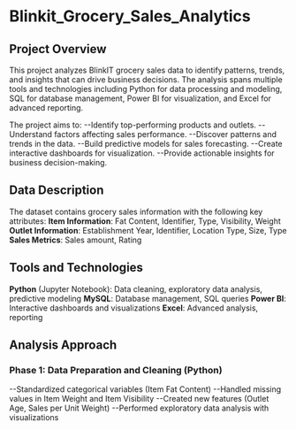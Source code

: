 # Blinkit_Grocery_Sales_Analytics

## Project Overview
This project analyzes BlinkIT grocery sales data to identify patterns, trends, and insights that can drive business decisions. The analysis spans multiple tools and technologies including Python for data processing and modeling, SQL for database management, Power BI for visualization, and Excel for advanced reporting.

The project aims to:
--Identify top-performing products and outlets.
--Understand factors affecting sales performance.
--Discover patterns and trends in the data.
--Build predictive models for sales forecasting.
--Create interactive dashboards for visualization.
--Provide actionable insights for business decision-making.

## Data Description
The dataset contains grocery sales information with the following key attributes:
**Item Information**: Fat Content, Identifier, Type, Visibility, Weight
**Outlet Information**: Establishment Year, Identifier, Location Type, Size, Type
**Sales Metrics**: Sales amount, Rating

## Tools and Technologies
**Python** (Jupyter Notebook): Data cleaning, exploratory data analysis, predictive modeling
**MySQL**: Database management, SQL queries
**Power BI**: Interactive dashboards and visualizations
**Excel**: Advanced analysis, reporting

## Analysis Approach

### Phase 1: Data Preparation and Cleaning (Python)
--Standardized categorical variables (Item Fat Content)
--Handled missing values in Item Weight and Item Visibility
--Created new features (Outlet Age, Sales per Unit Weight)
--Performed exploratory data analysis with visualizations
